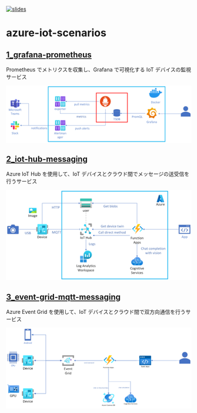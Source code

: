 [![slides](https://github.com/ks6088ts/azure-iot-scenarios/actions/workflows/slides.yml/badge.svg?branch=main)](https://github.com/ks6088ts/azure-iot-scenarios/actions/workflows/slides.yml?query=branch%3Amain)

# azure-iot-scenarios

## [1_grafana-prometheus](./scenarios/1_grafana-prometheus/README.md)

Prometheus でメトリクスを収集し、Grafana で可視化する IoT デバイスの監視サービス

[![architecture](./scenarios/1_grafana-prometheus/docs/images/architecture.png)](./scenarios/1_grafana-prometheus/docs/images/architecture.png)

## [2_iot-hub-messaging](./scenarios/2_iot-hub-messaging/README.md)

Azure IoT Hub を使用して、IoT デバイスとクラウド間でメッセージの送受信を行うサービス

[![architecture](./scenarios/2_iot-hub-messaging/docs/images/architecture.png)](./scenarios/2_iot-hub-messaging/docs/images/architecture.png)

## [3_event-grid-mqtt-messaging](./scenarios/3_event-grid-mqtt-messaging/README.md)

Azure Event Grid を使用して、IoT デバイスとクラウド間で双方向通信を行うサービス

[![architecture](./scenarios/3_event-grid-mqtt-messaging/docs/images/architecture.png)](./scenarios/2_iot-hub-messaging/docs/images/architecture.png)
